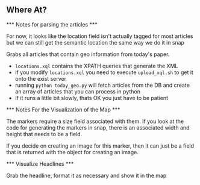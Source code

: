 ## Where At?

*** Notes for parsing the articles ***

For now, it looks like the location field isn't actually tagged for most
articles but we can still get the semantic location the same way we do it in
snap

Grabs all articles that contain geo information from today's paper.

  * ```locations.xql``` contains the XPATH queries that generate the XML
  * if you modify ```locations.xql``` you need to execute ```upload_xql.sh``` to get it onto the exist server
  * running ```python today_geo.py``` will fetch articles from the DB and create an array of articles that you can process in python
  * If it runs a little bit slowly, thats OK you just have to be patient

*** Notes For the Visualization of the Map ***

The markers require a size field associated with them. If you look at the code
for generating the markers in snap, there is an associated width and height
that needs to be a field.

If you decide on creating an image for this marker, then it can just be a field
that is returned with the object for creating an image.

*** Visualize Headlines ***

Grab the headline, format it as necessary and show it in the map
